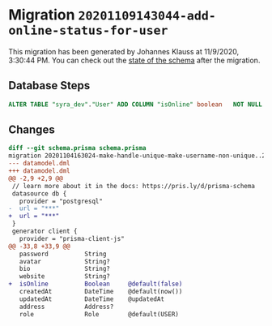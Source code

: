 # Migration `20201109143044-add-online-status-for-user`

This migration has been generated by Johannes Klauss at 11/9/2020, 3:30:44 PM.
You can check out the [state of the schema](./schema.prisma) after the migration.

## Database Steps

```sql
ALTER TABLE "syra_dev"."User" ADD COLUMN "isOnline" boolean   NOT NULL DEFAULT false
```

## Changes

```diff
diff --git schema.prisma schema.prisma
migration 20201104163024-make-handle-unique-make-username-non-unique..20201109143044-add-online-status-for-user
--- datamodel.dml
+++ datamodel.dml
@@ -2,9 +2,9 @@
 // learn more about it in the docs: https://pris.ly/d/prisma-schema
 datasource db {
   provider = "postgresql"
-  url = "***"
+  url = "***"
 }
 generator client {
   provider = "prisma-client-js"
@@ -33,8 +33,9 @@
   password          String
   avatar            String?
   bio               String?
   website           String?
+  isOnline          Boolean     @default(false)
   createdAt         DateTime    @default(now())
   updatedAt         DateTime    @updatedAt
   address           Address?
   role              Role        @default(USER)
```


